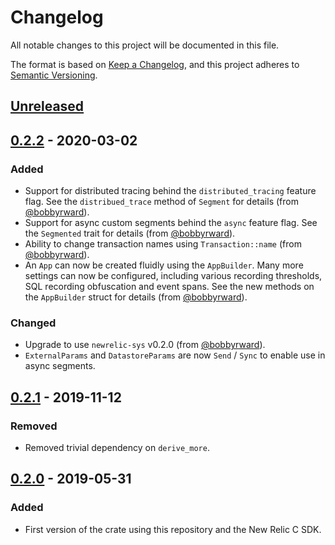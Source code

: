 # Changelog

All notable changes to this project will be documented in this file.

The format is based on [Keep a Changelog](https://keepachangelog.com/en/1.0.0/),
and this project adheres to [Semantic Versioning](https://semver.org/spec/v2.0.0.html).

## [Unreleased]

## [0.2.2] - 2020-03-02
### Added

- Support for distributed tracing behind the `distributed_tracing` feature flag. See the `distribued_trace` method of `Segment` for details (from [@bobbyrward](https://github.com/bobbyrward)).
- Support for async custom segments behind the `async` feature flag. See the `Segmented` trait for details (from [@bobbyrward](https://github.com/bobbyrward)).
- Ability to change transaction names using `Transaction::name` (from [@bobbyrward](https://github.com/bobbyrward)).
- An `App` can now be created fluidly using the `AppBuilder`. Many more settings can now be configured, including various recording thresholds, SQL recording obfuscation and event spans. See the new methods on the `AppBuilder` struct for details (from [@bobbyrward](https://github.com/bobbyrward)).

### Changed

- Upgrade to use `newrelic-sys` v0.2.0 (from [@bobbyrward](https://github.com/bobbyrward)).
- `ExternalParams` and `DatastoreParams` are now `Send` / `Sync` to enable use in async segments.

## [0.2.1] - 2019-11-12
### Removed

- Removed trivial dependency on `derive_more`.

## [0.2.0] - 2019-05-31
### Added

- First version of the crate using this repository and the New Relic C SDK.

[Unreleased]: https://github.com/sd2k/newrelic/compare/v0.2.2...HEAD
[0.2.2]: https://github.com/sd2k/newrelic/compare/v0.2.1...v0.2.2
[0.2.1]: https://github.com/sd2k/newrelic/compare/v0.2.0...v0.2.1
[0.2.0]: https://github.com/sd2k/newrelic/releases/tag/v0.2.0
